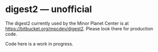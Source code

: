 # digest2 &mdash; unofficial

The digest2 currently used by the Minor Planet Center is at https://bitbucket.org/mpcdev/digest2.
Please look there for production code.

Code here is a work in progress.
